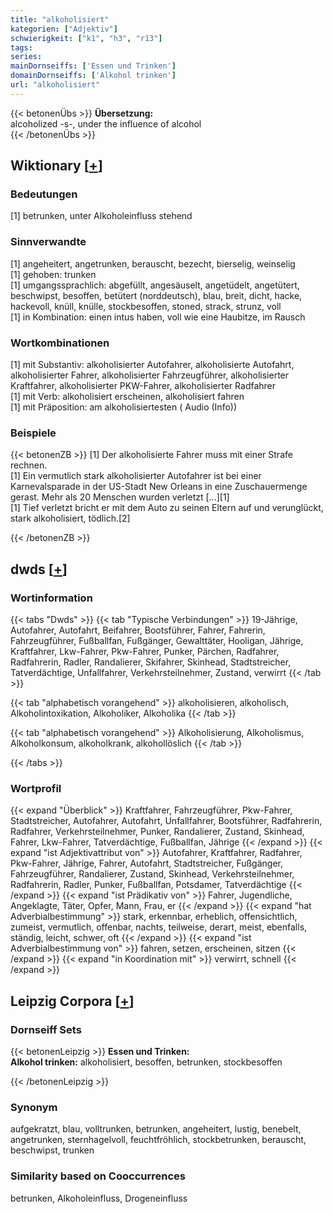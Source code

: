 ```yaml
---
title: "alkoholisiert"
kategorien: ["Adjektiv"]
schwierigkeit: ["k1", "h3", "r13"]
tags:
series:
mainDornseiffs: ['Essen und Trinken']
domainDornseiffs: ['Alkohol trinken']
url: "alkoholisiert"
---
```


{{< betonenÜbs >}}
**Übersetzung:**  
alcoholized -s-, under the influence of alcohol  
{{< /betonenÜbs >}}

## Wiktionary [[+](https://de.wiktionary.org/wiki/alkoholisiert)]

### Bedeutungen
[1] betrunken, unter Alkoholeinfluss stehend  

### Sinnverwandte
[1] angeheitert, angetrunken, berauscht, bezecht, bierselig, weinselig  
[1] gehoben: trunken  
[1] umgangssprachlich: abgefüllt, angesäuselt, angetüdelt, angetütert, beschwipst, besoffen, betütert (norddeutsch), blau, breit, dicht, hacke, hackevoll, knüll, knülle, stockbesoffen, stoned, strack, strunz, voll  
[1] in Kombination: einen intus haben, voll wie eine Haubitze, im Rausch  

### Wortkombinationen
[1] mit Substantiv: alkoholisierter Autofahrer, alkoholisierte Autofahrt, alkoholisierter Fahrer, alkoholisierter Fahrzeugführer, alkoholisierter Kraftfahrer, alkoholisierter PKW-Fahrer, alkoholisierter Radfahrer  
[1] mit Verb: alkoholisiert erscheinen, alkoholisiert fahren  
[1] mit Präposition: am alkoholisiertesten ( Audio (Info))  

### Beispiele
{{< betonenZB >}}
[1] Der alkoholisierte Fahrer muss mit einer Strafe rechnen.  
[1] Ein vermutlich stark alkoholisierter Autofahrer ist bei einer Karnevalsparade in der US-Stadt New Orleans in eine Zuschauermenge gerast. Mehr als 20 Menschen wurden verletzt [...][1]  
[1] Tief verletzt bricht er mit dem Auto zu seinen Eltern auf und verunglückt, stark alkoholisiert, tödlich.[2]  

{{< /betonenZB >}}


## dwds [[+](https://www.dwds.de/wb/alkoholisiert)]

### Wortinformation
{{< tabs "Dwds" >}}
{{< tab "Typische Verbindungen" >}}
19-Jährige, Autofahrer, Autofahrt, Beifahrer, Bootsführer, Fahrer, Fahrerin, Fahrzeugführer, Fußballfan, Fußgänger, Gewalttäter, Hooligan, Jährige, Kraftfahrer, Lkw-Fahrer, Pkw-Fahrer, Punker, Pärchen, Radfahrer, Radfahrerin, Radler, Randalierer, Skifahrer, Skinhead, Stadtstreicher, Tatverdächtige, Unfallfahrer, Verkehrsteilnehmer, Zustand, verwirrt
{{< /tab >}}

{{< tab "alphabetisch vorangehend" >}}
alkoholisieren, alkoholisch, Alkoholintoxikation, Alkoholiker, Alkoholika
{{< /tab >}}

{{< tab "alphabetisch vorangehend" >}}
Alkoholisierung, Alkoholismus, Alkoholkonsum, alkoholkrank, alkohollöslich
{{< /tab >}}

{{< /tabs >}}

### Wortprofil
{{< expand "Überblick" >}} Kraftfahrer, Fahrzeugführer, Pkw-Fahrer, Stadtstreicher, Autofahrer, Autofahrt, Unfallfahrer, Bootsführer, Radfahrerin, Radfahrer, Verkehrsteilnehmer, Punker, Randalierer, Zustand, Skinhead, Fahrer, Lkw-Fahrer, Tatverdächtige, Fußballfan, Jährige {{< /expand >}}
{{< expand "ist Adjektivattribut von" >}} Autofahrer, Kraftfahrer, Radfahrer, Pkw-Fahrer, Jährige, Fahrer, Autofahrt, Stadtstreicher, Fußgänger, Fahrzeugführer, Randalierer, Zustand, Skinhead, Verkehrsteilnehmer, Radfahrerin, Radler, Punker, Fußballfan, Potsdamer, Tatverdächtige {{< /expand >}}
{{< expand "ist Prädikativ von" >}} Fahrer, Jugendliche, Angeklagte, Täter, Opfer, Mann, Frau, er {{< /expand >}}
{{< expand "hat Adverbialbestimmung" >}} stark, erkennbar, erheblich, offensichtlich, zumeist, vermutlich, offenbar, nachts, teilweise, derart, meist, ebenfalls, ständig, leicht, schwer, oft {{< /expand >}}
{{< expand "ist Adverbialbestimmung von" >}} fahren, setzen, erscheinen, sitzen {{< /expand >}}
{{< expand "in Koordination mit" >}} verwirrt, schnell {{< /expand >}}

## Leipzig Corpora [[+](https://corpora.uni-leipzig.de/en/res?word=alkoholisiert&corpusId=deu_newscrawl-public_2018)]

### Dornseiff Sets
{{< betonenLeipzig >}}
**Essen und Trinken:**  
**Alkohol trinken:** alkoholisiert, besoffen, betrunken, stockbesoffen  

{{< /betonenLeipzig >}}

### Synonym
aufgekratzt, blau, volltrunken, betrunken, angeheitert, lustig, benebelt, angetrunken, sternhagelvoll, feuchtfröhlich, stockbetrunken, berauscht, beschwipst, trunken


### Similarity based on Cooccurrences
betrunken, Alkoholeinfluss, Drogeneinfluss

